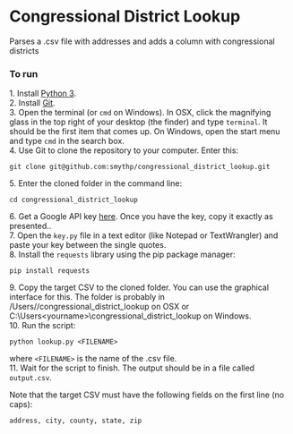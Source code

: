 # Congressional District Lookup

Parses a .csv file with addresses and adds a column with congressional districts


### To run

1\. Install [Python 3](https://www.python.org/downloads/).  
2\. Install [Git](https://git-scm.com/downloads).  
3\. Open the terminal (or `cmd` on Windows). In OSX, click the magnifying glass in the top right of your desktop (the finder) and type `terminal`. It should be the first item that comes up. On Windows, open the start menu and type `cmd` in the search box.  
4\. Use Git to clone the repository to your computer. Enter this:

    git clone git@github.com:smythp/congressional_district_lookup.git
	
5\. Enter the cloned folder in the command line:

    cd congressional_district_lookup
	
6\. Get a Google API key [here](https://developers.google.com/maps/documentation/geocoding/get-api-key). Once you have the key, copy it exactly as presented..  
7\. Open the `key.py` file in a text editor (like Notepad or TextWrangler) and paste your key between the single quotes.  
8\. Install the `requests` library using the pip package manager:

    pip install requests
	
9\. Copy the target CSV to the cloned folder. You can use the graphical interface for this. The folder is probably in /Users/<yourname>/congressional_district_lookup on OSX or C:\Users\<yourname>\congressional_district_lookup on Windows.  
10\. Run the script:

	python lookup.py <FILENAME>
	
where `<FILENAME>` is the name of the .csv file.  
11\. Wait for the script to finish. The output should be in a file called `output.csv`.  

Note that the target CSV must have the following fields on the first line (no caps):

	address, city, county, state, zip

